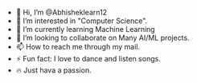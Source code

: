 - 👋 Hi, I’m @Abhisheklearn12
- 👀 I’m interested in "Computer Science".
- 🌱 I’m currently learning Machine Learning
- 💞️ I’m looking to collaborate on Many AI/ML projects.
- 📫 How to reach me through my mail.
- ⚡ Fun fact: I love to dance and listen songs.
- 🔥 Just hava a passion.
  

<!---
Abhisheklearn12/Abhisheklearn12 is a ✨ special ✨ repository because its `README.md` (this file) appears on your GitHub profile.
You can click the Preview link to take a look at your changes.
--->
